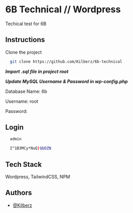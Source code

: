 
# 6B Technical // Wordpress
Techical test for 6B

## Instructions

Clone the project

```bash
  git clone https://github.com/Kilberz/6b-technical
```

***Import .sql file in project root***

***Update MySQL Username & Password in wp-config.php***

Database Name: 6b

Username: root

Password:

## Login

```bash
  admin
```
```bash
  I^1B3MCy*NuQ)$bDZN
```

## Tech Stack

Wordpress, TailwindCSS, NPM

## Authors

- [@Kilberz](https://github.com/Kilberz)

